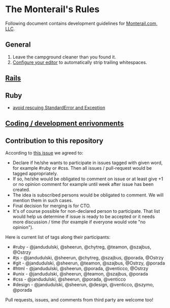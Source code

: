 The Monterail's Rules
=====

Following document contains development guidelines for [Monterail.com, LLC](http://monterail.com).

## General

1. Leave the campground cleaner than you found it.
2. [Configure your editor](https://gist.github.com/4451806) to automatically strip trailing whitespaces.

## [Rails](rails.md)

## Ruby
* [avoid rescuing StandardError and Exception](http://stackoverflow.com/questions/10048173/why-is-it-bad-style-to-rescue-exception-e-in-ruby#answer-10048406)

## [Coding / development enrivonments](toolbox.md)

## Contribution to this repository

According to [this issue](https://github.com/monterail/rules/issues/25) we agreed to:

* Declare if he/she wants to participate in issues tagged with given word, for example #ruby or #css. Then all issues / pull-request would be tagged appropriately.
* If so, he/she would be obligated to comment on issue or at least give +1 or no opinion comment for example until week after issue has been created.
* The idea is subscribed persons would be obligated to comment. We will mention them in such cases.
* Final decision for merging is for CTO.
* It's of course possible for non-declared person to participate. That list would help us determine if issue is ready to be accepted or it needs more discussion / time (for example if everyone would vote "no opinion").

Here is current list of tags along their participants:

* #ruby - @jandudulski, @sheerun, @chytreg, @teamon, @szajbus, @Ostrzy
* #js - @jandudulski, @sheerun, @chytreg, @szajbus, @porada, @Ostrzy
* #git - @jandudulski, @sheerun, @teamon, @szajbus, @Ostrzy, @porada
* #html - @jandudulski, @sheerun, @porada, @venticco, @Ostrzy
* #unix - @jandudulski, @sheerun, @teamon, @szajbus, @porada
* #css - @jandudulski, @sheerun, @porada, @venticco
* #design -  @jandudulski, @sheerun, @design, @venticco, @szymo, @porada

Pull requests, issues, and comments from third party are welcome too!

